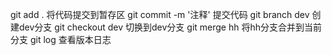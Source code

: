 git add .  将代码提交到暂存区
git commit -m '注释'    提交代码
git branch  dev  创建dev分支
git checkout dev 切换到dev分支
git merge hh  将hh分支合并到当前分支
git log 查看版本日志
